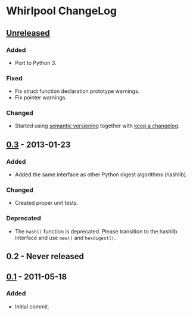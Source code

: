 # Whirlpool ChangeLog

## [Unreleased]

### Added
- Port to Python 3.

### Fixed
- Fix struct function declaration prototype warnings.
- Fix pointer warnings.

### Changed
- Started using [semantic versioning][semver] together with
  [keep a changelog][keepachangelog].

## [0.3] - 2013-01-23

### Added
- Added the same interface as other Python digest algorithms (hashlib).

### Changed
- Created proper unit tests.

### Deprecated
- The `hash()` function is deprecated. Please transition to the hashlib
  interface and use `new()` and `hexdigest()`.

## 0.2 - Never released

## [0.1] - 2011-05-18

### Added
- Initial commit.

[Unreleased]: https://github.com/oohlaf/python-whirlpool
[0.3]: https://github.com/oohlaf/python-whirlpool
[0.1]: https://github.com/oohlaf/python-whirlpool
[semver]: https://semver.org/spec/v2.0.0.html
[keepachangelog]: http://keepachangelog.com/en/1.0.0/
